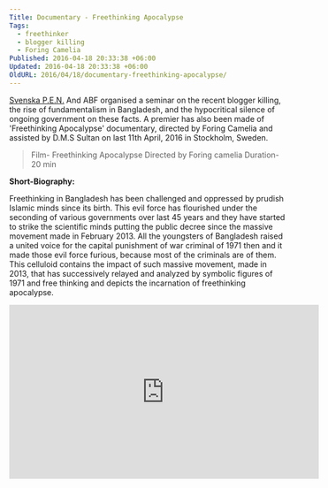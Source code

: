 ```yaml
---
Title: Documentary - Freethinking Apocalypse
Tags:
  - freethinker
  - blogger killing
  - Foring Camelia
Published: 2016-04-18 20:33:38 +06:00
Updated: 2016-04-18 20:33:38 +06:00
OldURL: 2016/04/18/documentary-freethinking-apocalypse/
---
```


<a href="https://www.svenskapen.se/">Svenska P.E.N.</a> And ABF organised a seminar on the recent blogger killing, the rise of fundamentalism in Bangladesh, and the hypocritical silence of ongoing government on these facts. A premier has also been made of 'Freethinking Apocalypse' documentary, directed by Foring Camelia and assisted by D.M.S Sultan on last 11th April, 2016 in Stockholm, Sweden. 



<blockquote>Film- Freethinking Apocalypse
Directed by Foring camelia 
Duration- 20 min 
</blockquote>


<strong>
Short-Biography: </strong>

Freethinking in Bangladesh has been challenged and oppressed by prudish Islamic minds since its birth. This evil force has flourished under the seconding of various governments over last 45 years and they have started to strike the scientific minds putting the public decree since the massive movement made in February 2013. All the youngsters of Bangladesh raised a united voice for the capital punishment of war criminal of 1971 then and it made those evil force furious, because most of the criminals are of them. This celluloid contains the impact of such massive movement, made in 2013, that has successively relayed and analyzed by symbolic figures of 1971 and free thinking and depicts the incarnation of freethinking apocalypse.

<iframe width="560" height="315" src="https://www.youtube.com/embed/wu7oqiBkI6M" frameborder="0" allowfullscreen></iframe>
